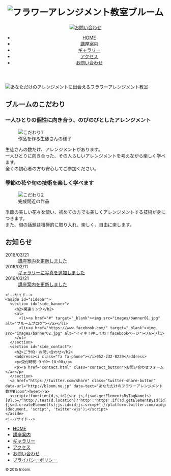 <!DOCTYPE html>
<html lang="ja" xmlns:og="http://ogp.me/ns#" xmlns:fb="https://www.faceboook.com/2008/fbml">
<head prefix="og: http://ogp.me/ns# fb: http://ogp.me/ns/fb# article: http://ogp.me/ns/article#">
<meta charset="UTF-8">
<meta property="og:title" content="フラワーアレンジメント教室　Bloom【ブルーム】">
<meta property="og:description" content="東京都千代田区にあるフラワーアレンジメント教室Bloom【ブルーム】">
<meta property="og:url" content="http://bloom.ne.jp">
<meta property="og:image" content="images/main_visual.jpg">
<title>フラワーアレンジメント教室 Bloom</title>
<meta name="viewport" content="width=device-width, initial-scale=1">
<meta name="description" content="東京都千代田区にあるフラワーアレンジメント教室Bloom【ブルーム】。一人ひとりに向き合った、その人らしいアレンジメントを考えながら楽しく学べます。初心者の方も安心してご参加ください。">
<link rel="stylesheet" href="css/style.css">
<link rel="stylesheet" href="css/font-awesome.min.css">
<link rel="shortcut icon" href="favicon.ico">
<link rel="apple-touch-icon" href="webclip152.png">
</head>
<body>
<div id="fb-root"></div>
<script>(function(d, s, id) {
  var js, fjs = d.getElementsByTagName(s)[0];
  if (d.getElementById(id)) return;
  js = d.createElement(s); js.id = id;
  js.src = "//connect.facebook.net/ja_JP/sdk.js#xfbml=1&version=v2.5&appId=643231655816289";
  fjs.parentNode.insertBefore(js, fjs);
}(document, 'script', 'facebook-jssdk'));</script>
  
  <!--ヘッダー-->
  <header>
    <h1><img src="images/logo.png" alt="フラワーアレンジメント教室ブルーム" ></h1>
    <div id="header_contact"><a href="contact.html"><img src="images/btn_contact.jpg" alt="お問い合わせ"></a></div>
    <nav id="global_navi">
      <ul>
        <li class="current"><a href="index.html">HOME</a></li>
        <li><a href="course.html">講座案内</a></li>
        <li><a href="gallery.html">ギャラリー</a></li>
        <li><a href="access.html">アクセス</a></li>
        <li><a href="contact.html">お問い合わせ</a></li>
      </ul>
    </nav>
  </header>
  <!--/ヘッダー-->

  <!--メインビジュアル画像-->
  <div id="main_visual">
    <p><img src="images/main_visual.jpg" alt="あなただけのアレンジメントに出会えるフラワーアレンジメント教室"></p>
  </div>
  <!--/メインビジュアル画像-->

  <div id="wrapper">
    <!--メイン-->
    <div id="main">
      <section id="point">
        <h2>ブルームのこだわり</h2>
        <section>
          <h3>一人ひとりの個性に向き合う、のびのびとしたアレンジメント</h3>
          <figure>
            <img src="images/photo01.jpg" alt="こだわり1">
            <figcaption>作品を作る生徒さんの様子</figcaption>
          </figure>
          <p>生徒さんの数だけ、アレンジメントがあります。<br>
            一人ひとりに向き合った、その人らしいアレンジメントを考えながら楽しく学べます。<br>
            全くの初心者の方も安心してご参加ください。</p>
        </section>
        <section>
          <h3>季節の花や旬の技術を楽しく学べます</h3>
          <figure>
            <img src="images/photo02.jpg" alt="こだわり2">
            <figcaption>完成間近の作品</figcaption>
          </figure>
          <p>季節の美しい花々を使い、初めての方でも美しくアレンジメントする技術が身につきます。<br>
            また、旬の話題は積極的に取り入れ、楽しく、自由に楽します。 </p>
        </section>
      </section>
      <section id="news">
        <h2>お知らせ</h2>
        <dl>
          <dt>2016/03/21</dt>
          <dd><a href="course.html">講座案内を更新しました</a></dd>
          <dt>2016/02/11</dt>
          <dd><a href="gallery.html">ギャラリーに写真を追加しました</a></dd>
          <dt>2016/03/21</dt>
          <dd><a href="course.html">講座案内を更新しました</a></dd>
        </dl>
      </section>
      <div class="fb-like" data-href="https://developers.facebook.com/docs/plugins/" data-layout="standard" data-action="like" data-show-faces="true" data-share="true"></div>
    </div>
    <!--/メイン-->

    <!--サイド-->
    <aside id="sidebar">
      <section id="side_banner">
        <h2>関連リンク</h2>
        <ul>
          <li><a href="#" target="_blank"><img src="images/banner01.jpg" alt="ブルームブログ"></a></li>
          <li><a href="https://www.facebook.com/" target="_blank"><img src="images/banner02.jpg" alt="イイネ！押してね！facebookページ"></a></li>
        </ul>
      </section>
      <section id="side_contact">
        <h2>ご予約・お問い合わせ</h2>
        <address><i class="fa fa-phone"></i>052-232-8229</address>
        <p>受付時間 9:00〜18:00</p>
        <p><a href="contact.html" class="contact_button">お問い合わせフォーム</a></p>
      </section>
      <a href="https://twitter.com/share" class="twitter-share-button" data-url="http://bloom.ne.jp" data-text="あなただけのフラワーアレンジメント教室Bloom">Tweet</a>
      <script>!function(d,s,id){var js,fjs=d.getElementsByTagName(s)[0],p=/^http:/.test(d.location)?'http':'https';if(!d.getElementById(id)){js=d.createElement(s);js.id=id;js.src=p+'://platform.twitter.com/widgets.js';fjs.parentNode.insertBefore(js,fjs);}}(document, 'script', 'twitter-wjs');</script>
    </aside>
    <!--/サイド-->
  </div>
  <!--/wrapper-->

  <!--フッター-->
  <footer>
    <div id="footer_nav">
      <ul>
        <li><a href="index.html">HOME</a></li>
        <li><a href="course.html">講座案内</a></li>
        <li><a href="gallery.html">ギャラリー</a></li>
        <li><a href="access.html">アクセス</a></li>
        <li><a href="contact.html">お問い合わせ</a></li>
        <li><a href="policy.html">プライバシーポリシー</a></li>
      </ul>
    </div>
    <small>&copy; 2015 Bloom.</small>
  </footer>
  <!--/フッター-->

</body>
</html>
